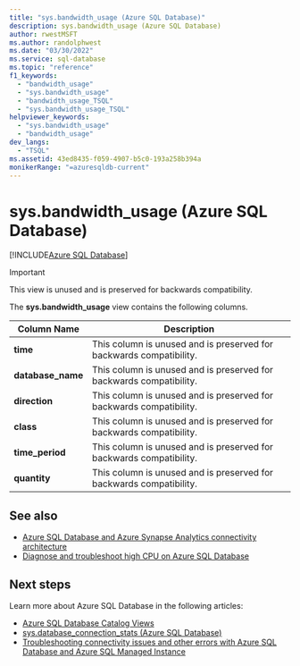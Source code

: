 ```yaml
---
title: "sys.bandwidth_usage (Azure SQL Database)"
description: sys.bandwidth_usage (Azure SQL Database)
author: rwestMSFT
ms.author: randolphwest
ms.date: "03/30/2022"
ms.service: sql-database
ms.topic: "reference"
f1_keywords:
  - "bandwidth_usage"
  - "sys.bandwidth_usage"
  - "bandwidth_usage_TSQL"
  - "sys.bandwidth_usage_TSQL"
helpviewer_keywords:
  - "sys.bandwidth_usage"
  - "bandwidth_usage"
dev_langs:
  - "TSQL"
ms.assetid: 43ed8435-f059-4907-b5c0-193a258b394a
monikerRange: "=azuresqldb-current"
---
```

# sys.bandwidth_usage (Azure SQL Database)

[!INCLUDE[Azure SQL Database](../../includes/applies-to-version/asdb.md)]

>[!IMPORTANT]
> This view is unused and is preserved for backwards compatibility.
  
 The **sys.bandwidth_usage** view contains the following columns.  
  
|Column Name|Description|  
|-----------------|-----------------|  
|**time**| This column is unused and is preserved for backwards compatibility.|  
|**database_name**|This column is unused and is preserved for backwards compatibility.|  
|**direction**|This column is unused and is preserved for backwards compatibility.|  
|**class**|This column is unused and is preserved for backwards compatibility.|  
|**time_period**|This column is unused and is preserved for backwards compatibility.|  
|**quantity**|This column is unused and is preserved for backwards compatibility.|  
  
## See also

- [Azure SQL Database and Azure Synapse Analytics connectivity architecture](/azure/azure-sql/database/connectivity-architecture)
- [Diagnose and troubleshoot high CPU on Azure SQL Database](/azure/azure-sql/database/high-cpu-diagnose-troubleshoot)

## Next steps

Learn more about Azure SQL Database in the following articles:

- [Azure SQL Database Catalog Views](azure-sql-database-catalog-views.md)
- [sys.database_connection_stats (Azure SQL Database)](sys-database-connection-stats-azure-sql-database.md)
- [Troubleshooting connectivity issues and other errors with Azure SQL Database and Azure SQL Managed Instance](/azure/azure-sql/database/troubleshoot-common-errors-issues)

